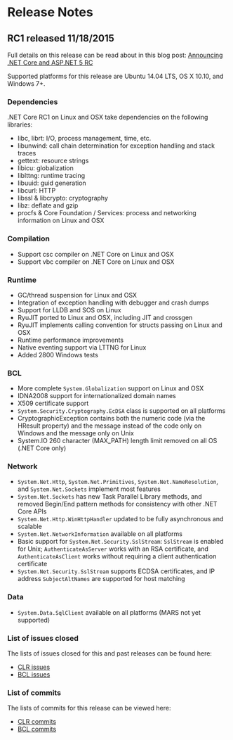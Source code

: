 # Release Notes

## RC1 released 11/18/2015

Full details on this release can be read about in this blog post:
[Announcing .NET Core and ASP.NET 5 RC](https://aka.ms/netcorerc)

Supported platforms for this release are Ubuntu 14.04 LTS, OS X 10.10, and Windows 7+.

### Dependencies

.NET Core RC1 on Linux and OSX take dependencies on the following libraries:

* libc, librt: I/O, process management, time, etc.
* libunwind: call chain determination for exception handling and stack traces
* gettext: resource strings
* libicu: globalization
* liblttng: runtime tracing
* libuuid: guid generation
* libcurl: HTTP
* libssl & libcrypto: cryptography
* libz: deflate and gzip
* procfs & Core Foundation / Services: process and networking information on Linux and OSX

### Compilation

* Support csc compiler on .NET Core on Linux and OSX
* Support vbc compiler on .NET Core on Linux and OSX

### Runtime

* GC/thread suspension for Linux and OSX
* Integration of exception handling with debugger and crash dumps
* Support for LLDB and SOS on Linux
* RyuJIT ported to Linux and OSX, including JIT and crossgen
* RyuJIT implements calling convention for structs passing on Linux and OSX
* Runtime performance improvements
* Native eventing support via LTTNG for Linux
* Added 2800 Windows tests

### BCL

* More complete `System.Globalization` support on Linux and OSX
* IDNA2008 support for internationalized domain names
* X509 certificate support
* `System.Security.Cryptography.EcDSA` class is supported on all platforms
* CryptographicException contains both the numeric code (via the HResult property) and
  the message instead of the code only on Windows and the message only on Unix
* System.IO 260 character (MAX_PATH) length limit removed on all OS (.NET Core only)
  
### Network

* `System.Net.Http`, `System.Net.Primitives`, `System.Net.NameResolution`, and
  `System.Net.Sockets` implement most features
* `System.Net.Sockets` has new Task Parallel Library methods, and removed Begin/End pattern
  methods for consistency with other .NET Core APIs
* `System.Net.Http.WinHttpHandler` updated to be fully asynchronous and scalable
* `System.Net.NetworkInformation` available on all platforms
* Basic support for `System.Net.Security.SslStream`: `SslStream` is enabled for Unix;
  `AuthenticateAsServer` works with an RSA certificate, and `AuthenticateAsClient` works
  without requiring a client authentication certificate
* `System.Net.Security.SslStream` supports ECDSA certificates, and IP address `SubjectAltNames`
  are supported for host matching

### Data

* `System.Data.SqlClient` available on all platforms (MARS not yet supported)

### List of issues closed

The lists of issues closed for this and past releases can be found here:

* [CLR issues](https://github.com/dotnet/coreclr/issues?q=is%3Aissue+no%3Amilestone+is%3Aclosed)
* [BCL issues](https://github.com/dotnet/corefx/issues?q=is%3Aissue+no%3Amilestone+is%3Aclosed)

### List of commits

The lists of commits for this release can be viewed here:

* [CLR commits](https://github.com/dotnet/coreclr/commits/release/1.0.0-rc1)
* [BCL commits](https://github.com/dotnet/corefx/commits/release/1.0.0-rc1)
